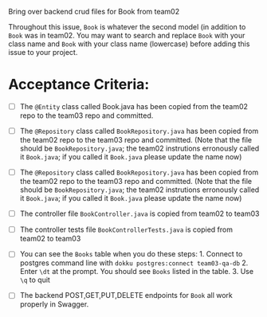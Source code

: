 Bring over backend crud files for Book from team02

Throughout this issue, `Book` is whatever the second model (in addition to `Book` was in team02.  You may want to search and replace `Book` with your class name and `Book` with your class name (lowercase) before adding this issue to your project.

# Acceptance Criteria:

- [ ] The `@Entity` class called Book.java has been copied from the team02 repo to the team03 repo and committed.
- [ ] The `@Repository` class called `BookRepository.java` has been copied from the team02 repo to the team03 repo and committed.  (Note that the file should be `BookRepository.java`; the team02 instrutions erronously called it `Book.java`; if you called it `Book.java` please update the name now)
- [ ] The `@Repository` class called `BookRepository.java` has been copied from the team02 repo to the team03 repo and committed.  (Note that the file should be `BookRepository.java`; the team02 instrutions erronously called it `Book.java`; if you called it `Book.java` please update the name now)
- [ ] The controller file `BookController.java` is copied from team02 to team03
- [ ] The controller tests file `BookControllerTests.java` is copied from team02 to team03

- [ ] You can see the `Books` table when you do these steps:
      1. Connect to postgres command line with 
         ```
         dokku postgres:connect team03-qa-db
         ```
      2. Enter `\dt` at the prompt. You should see
         `Books` listed in the table.
      3. Use `\q` to quit

- [ ] The backend POST,GET,PUT,DELETE endpoints for `Book` all work properly in Swagger.

